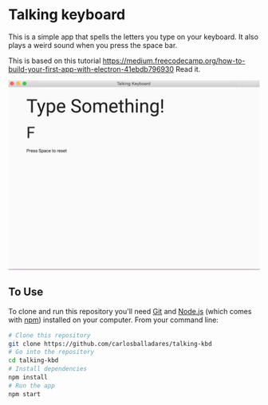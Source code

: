 # Talking keyboard


This is a simple app that spells the letters you type on your keyboard.
It also plays a weird sound when you press the space bar.

This is based on this tutorial
https://medium.freecodecamp.org/how-to-build-your-first-app-with-electron-41ebdb796930
Read it.

![Screenshot](screenshot.png)


## To Use

To clone and run this repository you'll need [Git](https://git-scm.com) and [Node.js](https://nodejs.org/en/download/) (which comes with [npm](http://npmjs.com)) installed on your computer. From your command line:

```bash
# Clone this repository
git clone https://github.com/carlosballadares/talking-kbd
# Go into the repository
cd talking-kbd
# Install dependencies
npm install
# Run the app
npm start
```
